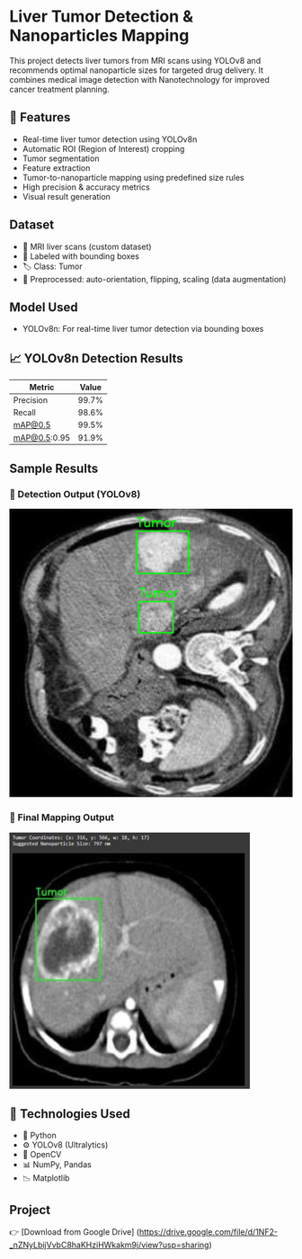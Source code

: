 #  Liver Tumor Detection & Nanoparticles Mapping

This project detects liver tumors from MRI scans using YOLOv8 and recommends optimal nanoparticle sizes for targeted drug delivery. It combines medical image detection with Nanotechnology for improved cancer treatment planning.


## 📌 Features

-  Real-time liver tumor detection using YOLOv8n  
-  Automatic ROI (Region of Interest) cropping  
-  Tumor segmentation
-  Feature extraction
-  Tumor-to-nanoparticle mapping using predefined size rules  
-  High precision & accuracy metrics  
-  Visual result generation  

##  Dataset

- 📁 MRI liver scans (custom dataset)  
- 🩻 Labeled with bounding boxes  
- 🏷️ Class: Tumor  
- 🔁 Preprocessed: auto-orientation, flipping, scaling (data augmentation)

##  Model Used

-  YOLOv8n: For real-time liver tumor detection via bounding boxes


## 📈 YOLOv8n Detection Results

| Metric        | Value   |
|---------------|---------|
| Precision     | 99.7%   |
| Recall        | 98.6%   |
| mAP@0.5       | 99.5%   |
| mAP@0.5:0.95  | 91.9%   |


##  Sample Results

### 🔹 Detection Output (YOLOv8)
![Detection Result 1](images/detection1.png)

### 🔹 Final Mapping Output
![Nanoparticle Result](images/fresult.jpg)


## 🚀 Technologies Used

- 🐍 Python  
- ⚙️ YOLOv8 (Ultralytics)  
- 🧠 OpenCV  
- 📊 NumPy, Pandas  
- 📉 Matplotlib  

## Project

👉 [Download from Google Drive] (https://drive.google.com/file/d/1NF2-_nZNyLbijVvbC8haKHziHWkakm9j/view?usp=sharing)
